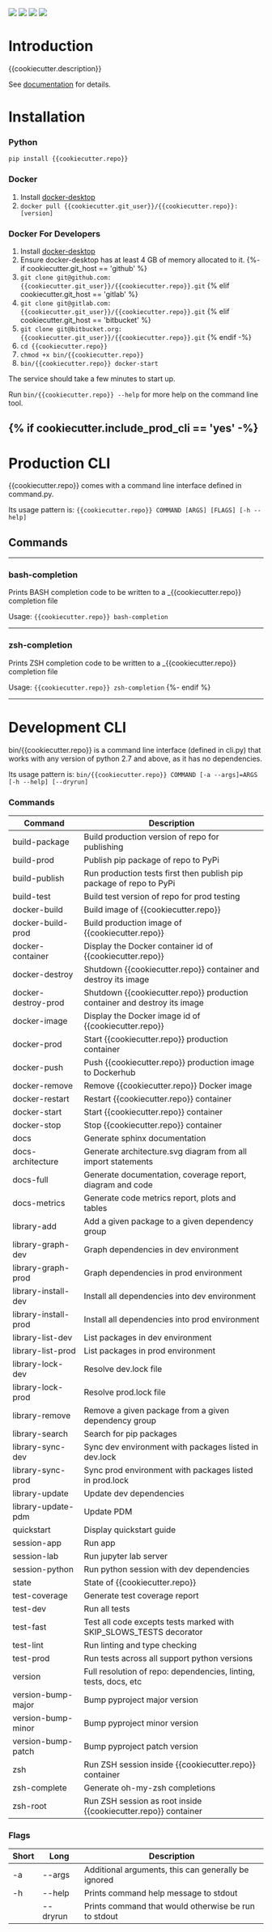 <!-- <img id="logo" src="resources/logo.png" style="max-width: 717px"> -->

[![](https://img.shields.io/badge/License-MIT-F77E70?style=for-the-badge)](https://github.com/{{cookiecutter.git_user}}/{{cookiecutter.repo}}/blob/master/LICENSE)
[![](https://img.shields.io/pypi/pyversions/{{cookiecutter.repo}}?style=for-the-badge&label=Python&color=A0D17B&logo=python&logoColor=A0D17B)](https://github.com/{{cookiecutter.git_user}}/{{cookiecutter.repo}}/blob/master/docker/config/pyproject.toml)
[![](https://img.shields.io/pypi/v/{{cookiecutter.repo}}?style=for-the-badge&label=PyPI&color=5F95DE&logo=pypi&logoColor=5F95DE)](https://pypi.org/project/{{cookiecutter.repo}}/)
[![](https://img.shields.io/pypi/dm/{{cookiecutter.repo}}?style=for-the-badge&label=Downloads&color=5F95DE)](https://pepy.tech/project/{{cookiecutter.repo}})

# Introduction
{{cookiecutter.description}}

See [documentation](https://{{cookiecutter.git_user}}.github.io/{{cookiecutter.repo}}/) for details.

# Installation
### Python
`pip install {{cookiecutter.repo}}`

### Docker
1. Install [docker-desktop](https://docs.docker.com/desktop/)
2. `docker pull {{cookiecutter.git_user}}/{{cookiecutter.repo}}:[version]`

### Docker For Developers
1. Install [docker-desktop](https://docs.docker.com/desktop/)
2. Ensure docker-desktop has at least 4 GB of memory allocated to it.
{%- if cookiecutter.git_host == 'github' %}
3. `git clone git@github.com:{{cookiecutter.git_user}}/{{cookiecutter.repo}}.git`
{% elif cookiecutter.git_host == 'gitlab' %}
3. `git clone git@gitlab.com:{{cookiecutter.git_user}}/{{cookiecutter.repo}}.git`
{% elif cookiecutter.git_host == 'bitbucket' %}
3. `git clone git@bitbucket.org:{{cookiecutter.git_user}}/{{cookiecutter.repo}}.git`
{% endif -%}
4. `cd {{cookiecutter.repo}}`
6. `chmod +x bin/{{cookiecutter.repo}}`
7. `bin/{{cookiecutter.repo}} docker-start`

The service should take a few minutes to start up.

Run `bin/{{cookiecutter.repo}} --help` for more help on the command line tool.

{% if cookiecutter.include_prod_cli == 'yes' -%}
---

# Production CLI

{{cookiecutter.repo}} comes with a command line interface defined in command.py.

Its usage pattern is: `{{cookiecutter.repo}} COMMAND [ARGS] [FLAGS] [-h --help]`

## Commands

---

### bash-completion
Prints BASH completion code to be written to a _{{cookiecutter.repo}} completion file

Usage: `{{cookiecutter.repo}} bash-completion`

---

### zsh-completion
Prints ZSH completion code to be written to a _{{cookiecutter.repo}} completion file

Usage: `{{cookiecutter.repo}} zsh-completion`
{%- endif %}

---

# Development CLI
bin/{{cookiecutter.repo}} is a command line interface (defined in cli.py) that works with
any version of python 2.7 and above, as it has no dependencies.

Its usage pattern is: `bin/{{cookiecutter.repo}} COMMAND [-a --args]=ARGS [-h --help] [--dryrun]`

### Commands

| Command              | Description                                                         |
| -------------------- | ------------------------------------------------------------------- |
| build-package        | Build production version of repo for publishing                     |
| build-prod           | Publish pip package of repo to PyPi                                 |
| build-publish        | Run production tests first then publish pip package of repo to PyPi |
| build-test           | Build test version of repo for prod testing                         |
| docker-build         | Build image of {{cookiecutter.repo}}                                              |
| docker-build-prod    | Build production image of {{cookiecutter.repo}}                                   |
| docker-container     | Display the Docker container id of {{cookiecutter.repo}}                          |
| docker-destroy       | Shutdown {{cookiecutter.repo}} container and destroy its image                    |
| docker-destroy-prod  | Shutdown {{cookiecutter.repo}} production container and destroy its image         |
| docker-image         | Display the Docker image id of {{cookiecutter.repo}}                              |
| docker-prod          | Start {{cookiecutter.repo}} production container                                  |
| docker-push          | Push {{cookiecutter.repo}} production image to Dockerhub                          |
| docker-remove        | Remove {{cookiecutter.repo}} Docker image                                         |
| docker-restart       | Restart {{cookiecutter.repo}} container                                           |
| docker-start         | Start {{cookiecutter.repo}} container                                             |
| docker-stop          | Stop {{cookiecutter.repo}} container                                              |
| docs                 | Generate sphinx documentation                                       |
| docs-architecture    | Generate architecture.svg diagram from all import statements        |
| docs-full            | Generate documentation, coverage report, diagram and code           |
| docs-metrics         | Generate code metrics report, plots and tables                      |
| library-add          | Add a given package to a given dependency group                     |
| library-graph-dev    | Graph dependencies in dev environment                               |
| library-graph-prod   | Graph dependencies in prod environment                              |
| library-install-dev  | Install all dependencies into dev environment                       |
| library-install-prod | Install all dependencies into prod environment                      |
| library-list-dev     | List packages in dev environment                                    |
| library-list-prod    | List packages in prod environment                                   |
| library-lock-dev     | Resolve dev.lock file                                               |
| library-lock-prod    | Resolve prod.lock file                                              |
| library-remove       | Remove a given package from a given dependency group                |
| library-search       | Search for pip packages                                             |
| library-sync-dev     | Sync dev environment with packages listed in dev.lock               |
| library-sync-prod    | Sync prod environment with packages listed in prod.lock             |
| library-update       | Update dev dependencies                                             |
| library-update-pdm   | Update PDM                                                          |
| quickstart           | Display quickstart guide                                            |
| session-app          | Run app                                                             |
| session-lab          | Run jupyter lab server                                              |
| session-python       | Run python session with dev dependencies                            |
| state                | State of {{cookiecutter.repo}}                                                    |
| test-coverage        | Generate test coverage report                                       |
| test-dev             | Run all tests                                                       |
| test-fast            | Test all code excepts tests marked with SKIP_SLOWS_TESTS decorator  |
| test-lint            | Run linting and type checking                                       |
| test-prod            | Run tests across all support python versions                        |
| version              | Full resolution of repo: dependencies, linting, tests, docs, etc    |
| version-bump-major   | Bump pyproject major version                                        |
| version-bump-minor   | Bump pyproject minor version                                        |
| version-bump-patch   | Bump pyproject patch version                                        |
| zsh                  | Run ZSH session inside {{cookiecutter.repo}} container                            |
| zsh-complete         | Generate oh-my-zsh completions                                      |
| zsh-root             | Run ZSH session as root inside {{cookiecutter.repo}} container                    |

### Flags

| Short | Long      | Description                                          |
| ----- | --------- | ---------------------------------------------------- |
| -a    | --args    | Additional arguments, this can generally be ignored  |
| -h    | --help    | Prints command help message to stdout                |
|       | --dryrun  | Prints command that would otherwise be run to stdout |
